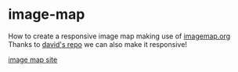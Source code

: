 # image-map
How to create a responsive image map making use of [imagemap.org](https://imagemap.org/)
Thanks to [david's repo](https://github.com/davidjbradshaw/image-map-resizer/blob/master/js/imageMapResizer.min.js) we can also make it responsive!

[image map site](https://image-map-brook.netlify.app/)
